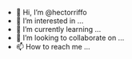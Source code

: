 - 👋 Hi, I’m @hectorriffo
- 👀 I’m interested in ...
- 🌱 I’m currently learning ...
- 💞️ I’m looking to collaborate on ...
- 📫 How to reach me ...

<!---
hectorriffo/hectorriffo is a ✨ special ✨ repository because its `README.md` (this file) appears on your GitHub profile.
You can click the Preview link to take a look at your changes.
--->
